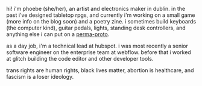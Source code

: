 hi! i'm phoebe (she/her), an artist and electronics maker in dublin. in the past
i've designed tabletop rpgs, and currently i'm working on a small game (more
info on the blog soon) and a poetry zine. i sometimes build keyboards (the
computer kind), guitar pedals, lights, standing desk controllers, and anything
else i can put on a [perma-proto](https://www.adafruit.com/product/571).

as a day job, i'm a technical lead at hubspot. i was most recently a senior
software engineer on the enterprise team at webflow. before that i worked at
glitch building the code editor and other developer tools.

trans rights are human rights, black lives matter, abortion is healthcare, and
fascism is a loser ideology.
